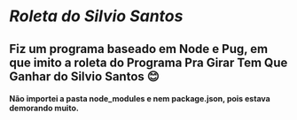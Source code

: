 # _Roleta_  _do_ _Silvio_ _Santos_

## Fiz um programa baseado em Node e Pug, em que imito a roleta do Programa Pra Girar Tem Que Ganhar do Silvio Santos :blush:
#### Não importei a pasta node_modules e nem package.json, pois estava demorando muito.
